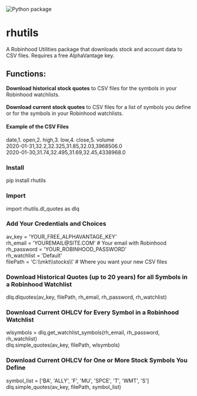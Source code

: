 ![Python package](https://github.com/altctrlmm/Robinhood-Watchlist-Stock-History/workflows/Python%20package/badge.svg)
<!--  -->
<h1>rhutils</h1>
A Robinhood Utilities package that downloads stock  and account data to CSV files. Requires a free AlphaVantage key.

<h2>Functions:</h2>
<b>Download historical stock quotes</b> to CSV files for the symbols in your Robinhood watchlists.
<br/><br/>
<b>Download current stock quotes</b> to CSV files for a list of symbols you define or for the symbols in your Robinhood watchlists.

<h4>Example of the CSV Files</h4>
date,1. open,2. high,3. low,4. close,5. volume<br/>
2020-01-31,32.2,32.325,31.85,32.03,3968506.0<br/>
2020-01-30,31.74,32.495,31.69,32.45,4338968.0

<h3>Install</h3>
pip install rhutils

<h3>Import</h3>
import rhutils.dl_quotes as dlq

<h3>Add Your Credentials and Choices</h3>
av_key = 'YOUR_FREE_ALPHAVANTAGE_KEY'<br/>
rh_email = 'YOUREMAIL@SITE.COM' # Your email with Robinhood<br/>
rh_password = 'YOUR_ROBINHOOD_PASSWORD'<br/>
rh_watchlist = 'Default'<br/>
filePath = 'C:\\mkt\\stocks\\' # Where you want your new CSV files

<h3>Download Historical Quotes (up to 20 years) for all Symbols in a Robinhood Watchlist</h3>
dlq.dlquotes(av_key, filePath, rh_email, rh_password, rh_watchlist)

<h3>Download Current OHLCV for Every Symbol in a Robinhood Watchlist</h3>
wlsymbols = dlq.get_watchlist_symbols(rh_email, rh_password, rh_watchlist)<br/>
dlq.simple_quotes(av_key, filePath, wlsymbols)

<h3>Download Current OHLCV for One or More Stock Symbols You Define</h3>
symbol_list = ['BA', 'ALLY', 'F', 'MU', 'SPCE', 'T', 'WMT', 'S']<br/>
dlq.simple_quotes(av_key, filePath, symbol_list)
